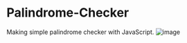 # Palindrome-Checker
Making simple palindrome checker with JavaScript.
![image](https://github.com/hemregur/Palindrome-Checker/assets/95082641/69009977-8951-47b5-b1b1-46ca04fe771c)
